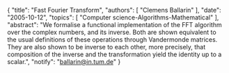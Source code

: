 {
    "title": "Fast Fourier Transform",
    "authors": [
        "Clemens Ballarin"
    ],
    "date": "2005-10-12",
    "topics": [
        "Computer science-Algorithms-Mathematical"
    ],
    "abstract": "We formalise a functional implementation of the FFT algorithm over the complex numbers, and its inverse. Both are shown equivalent to the usual definitions of these operations through Vandermonde matrices. They are also shown to be inverse to each other, more precisely, that composition of the inverse and the transformation yield the identity up to a scalar.",
    "notify": "ballarin@in.tum.de"
}
